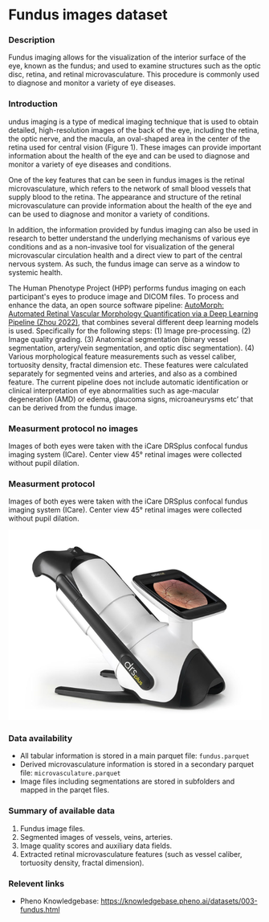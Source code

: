 # Fundus images dataset  

### Description

Fundus imaging allows for the visualization of the interior surface of the eye, known as the fundus; and used to examine structures such as the optic disc, retina, and retinal microvasculature. This procedure is commonly used to diagnose and monitor a variety of eye diseases.

### Introduction

undus imaging is a type of medical imaging technique that is used to obtain detailed, high-resolution images of the back of the eye, including the retina, the optic nerve, and the macula, an oval-shaped area in the center of the retina used for central vision (Figure 1). These images can provide important information about the health of the eye and can be used to diagnose and monitor a variety of eye diseases and conditions.

One of the key features that can be seen in fundus images is the retinal microvasculature, which refers to the network of small blood vessels that supply blood to the retina. The appearance and structure of the retinal microvasculature can provide information about the health of the eye and can be used to diagnose and monitor a variety of conditions.

In addition, the information provided by fundus imaging can also be used in research to better understand the underlying mechanisms of various eye conditions and as a non-invasive tool for visualization of the general microvascular circulation health and a direct view to part of the central nervous system. As such, the fundus image can serve as a window to systemic health. 

The Human Phenotype Project (HPP) performs fundus imaging on each participant's eyes to produce image and DICOM files. To process and enhance the data, an open source software pipeline: [AutoMorph: Automated Retinal Vascular Morphology Quantification via a Deep Learning Pipeline (Zhou 2022)](https://tvst.arvojournals.org/article.aspx?articleid=2783477), that combines several different deep learning models is used. Specifically for the following steps:
(1) Image pre-processing.
(2) Image quality grading.
(3) Anatomical segmentation (binary vessel segmentation, artery/vein segmentation, and optic disc segmentation).
(4) Various morphological feature measurements such as vessel caliber, tortuosity density, fractal dimension etc. These features were calculated separately for segmented veins and arteries, and also as a combined feature.
The current pipeline does not include automatic identification or clinical interpretation of eye abnormalities such as age-macular degeneration (AMD) or edema, glaucoma signs, microaneurysms etc’ that can be derived from the fundus image.

### Measurment protocol no images <!-- short and no images measurment protocol for the example notebooks -->

Images of both eyes were taken with the iCare DRSplus confocal fundus imaging system (ICare). Center view 45° retinal images were collected without pupil dilation. 

### Measurment protocol <!-- long measurment protocol for the data browser -->

Images of both eyes were taken with the iCare DRSplus confocal fundus imaging system (ICare). Center view 45° retinal images were collected without pupil dilation.  

![DRSplus confocal fundus imaging system](fundus_drs_plus.png)

### Data availability <!-- for the example notebooks -->

- All tabular information is stored in a main parquet file: `fundus.parquet`
- Derived microvasculature information is stored in a secondary parquet file: `microvasculature.parquet`
- Image files including segmentations are stored in subfolders and mapped in the parqet files.

### Summary of available data <!-- for the data browser -->

1. Fundus image files.
2. Segmented images of vessels, veins, arteries.
3. Image quality scores and auxiliary data fields.
4. Extracted retinal microvasculature features (such as vessel caliber, tortuosity density, fractal dimension).

### Relevent links

* Pheno Knowledgebase: https://knowledgebase.pheno.ai/datasets/003-fundus.html